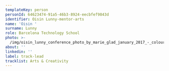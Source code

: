 ```yaml
---
templateKey: person
personId: 64623474-91a5-46b3-8924-eecbfef9843d
identifier: Oisin Lunny-mentor-arts
name: 'Oisin '
surname: Lunny
role: Barcelona Technology School
photo: >-
  /img/oisin_lunny_conference_photo_by_marie_glad_january_2017_-_colour_med_square_-_oisin_lunny-removebg-preview.png
about: ''
linkedin: ''
label: track-lead
tracklist: Arts & Creativity
---
```

